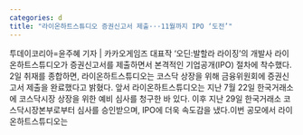 ```yaml
---
categories: d
title: "라이온하트스튜디오 증권신고서 제출···11월까지 IPO ‘도전’"
---
```

투데이코리아=윤주혜 기자 | 카카오게임즈 대표작 ‘오딘:발할라 라이징’의 개발사 라이온하트스튜디오가 증권신고서를 제출하면서 본격적인 기업공개(IPO) 절차에 착수했다. 2일  취재를 종합하면, 라이온하트스튜디오는 코스닥 상장을 위해 금융위원회에 증권신고서 제출을 완료했다고 밝혔다. 앞서 라이온하트스튜디오는 지난 7월 22일 한국거래소에 코스닥시장 상장을 위한 예비 심사를 청구한 바 있다. 이후 지난 29일 한국거래소 코스닥시장본부로부터 심사를 승인받으며, IPO에 더욱 속도감을 냈다.이번 공모에서 라이온하트스튜디오는